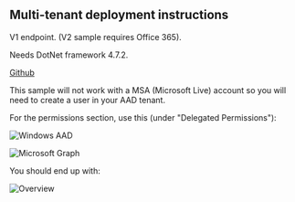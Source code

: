 ##  Multi-tenant deployment instructions

V1 endpoint. (V2 sample requires Office 365).

Needs DotNet framework 4.7.2.

[Github](https://github.com/Azure-Samples/active-directory-dotnet-webapp-multitenant-openidconnect)

This sample will not work with a MSA (Microsoft Live) account so you will need to create a user
in your AAD tenant.

For the permissions section, use this (under "Delegated Permissions"):

![Windows AAD](https://rbrayb.github.io/global-azure-bootcamp-iam-2019/Images/Graph_Permissions_1.png)

![Microsoft Graph](https://rbrayb.github.io/global-azure-bootcamp-iam-2019/Images/Graph_Permissions_2.png)

You should end up with:

![Overview](https://rbrayb.github.io/global-azure-bootcamp-iam-2019/Images/Graph_Permissions_All.png)





